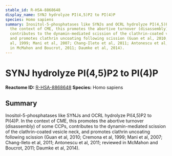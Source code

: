 ```yaml
---
stable_id: R-HSA-8868648
display_name: SYNJ hydrolyze PI(4,5)P2 to PI(4)P
species: Homo sapiens
summary: Inositol-5-phosphatases like SYNJs and OCRL hydrolyze PI(4,5)P2 to PI(4)P.  In
  the context of CME, this promotes the abortive turnover (disassembly) of some CCPs,
  contributes to the dynamin-mediated scission of the clathrin-coated vesicle neck,
  and promotes clathrin uncoating following scission (Guan et al, 2010; Cremona et
  al, 1999; Mani et al, 2007; Chang-Ileto et al, 2011; Antonescu et al, 2011; reviewed
  in McMahon and Boucrot, 2011; Daumke et al, 2014).
---
```


# SYNJ hydrolyze PI(4,5)P2 to PI(4)P
**Reactome ID:** [R-HSA-8868648](https://reactome.org/content/detail/R-HSA-8868648)
**Species:** Homo sapiens

## Summary

Inositol-5-phosphatases like SYNJs and OCRL hydrolyze PI(4,5)P2 to PI(4)P.  In the context of CME, this promotes the abortive turnover (disassembly) of some CCPs, contributes to the dynamin-mediated scission of the clathrin-coated vesicle neck, and promotes clathrin uncoating following scission (Guan et al, 2010; Cremona et al, 1999; Mani et al, 2007; Chang-Ileto et al, 2011; Antonescu et al, 2011; reviewed in McMahon and Boucrot, 2011; Daumke et al, 2014).
